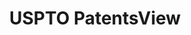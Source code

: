 ---
layout: default
bigquery: https://console.cloud.google.com/bigquery?p=patents-public-data&d=patentsview&page=dataset
citation: Attribution should be given to PatentsView for use, distribution, or derivative
  works.
code: https://github.com/CSSIP-AIR/PatentsView-Code-Snippets/
contributors: USPTO
cost: None
description: 'PatentsView includes US patent data including raw data (summaries, applications,
  pregrant applications), disambugations of inventors and assignees, and inventor
  gender estimates.  Also foreign priority data, # of figures and sheets, and government
  interest statements.'
documentation: https://patentsview.org/query/builder-faqs
last_edit: 04/11/2022, 11:53:43
location: https://patentsview.org/
maintained_by: USPTO
record_creation_timestamp: 12/2/2020 17:20:46
schema_fields:
- role
- disclaimer_date
- male
- disamb_inventor_id_20201229
- lname
- date
- type
- latitude
- disamb_inventor_id_20180528
- rawassignee_id
- name_first
- filename
- main_group
- term_grant
- _371_date
- disamb_assignee_id_20190312
- field_title
- level_two
- ipc_version_indicator
- number
- variety
- num_sheets
- rawinventor_id
- attribution_status
- classification_value
- sector_title
- relkind
- disamb_assignee_id_20200331
- f102_date
- f371_date
- designation
- category_id
- symbol_position
- group
- patent_id
- disamb_inventor_id_20190820
- state
- level_three
- assignee_id
- deceased
- dependent
- title
- county_fips
- disamb_assignee_id_20190820
- text
- series_code
- subsection_id
- state_fips
- kind
- disamb_inventor_id_20200331
- subcategory_id
- disamb_inventor_id_20190312
- level_one
- male_flag
- disamb_assignee_id_20191008
- lapse_of_patent
- location_id
- category
- doctype
- name_last
- county
- term_extension
- rel_id
- action_date
- disamb_assignee_id_20181127
- sequence
- applicant_type
- section
- exemplary
- num
- country
- latin_name
- gi_statement
- field_id
- length
- country_transformed
- classification_level
- ipc_class
- term_disclaimer
- contract_award_number
- reldocno
- classification_status
- doc_type
- abstract
- disamb_assignee_id_20200929
- status
- subclass_id
- lawyer_id
- inventor_id
- id
- application_id
- disamb_inventor_id_20170307
- subclass
- mainclass_id
- disamb_assignee_id_20200630
- disamb_inventor_id_20170808
- organization_id
- rawlocation_id
- rule_47
- organization
- disamb_inventor_id_20171226
- disamb_inventor_id_20181127
- disamb_assignee_id_20191231
- disamb_inventor_id_20191008
- section_id
- publication_number
- fname
- disamb_inventor_id_20191231
- disamb_inventor_id_20200630
- name
- citation_id
- num_figures
- disamb_inventor_id_20171003
- num_claims
- city
- _102_date
- subgroup_id
- subgroup
- disamb_inventor_id_20200929
- classification_data_source
- longitude
- latlong
- uuid
- group_id
- withdrawn
shortname: patentsview
tags:
- disambiguation
- United States
- gender
terms_of_use: Creative Commons Attribution 4.0 International License.
timeframe: 1963-1999
title: USPTO PatentsView
uuid: cf1780b1-e265-4e49-8d1d-83b9cfe0fd9a
---